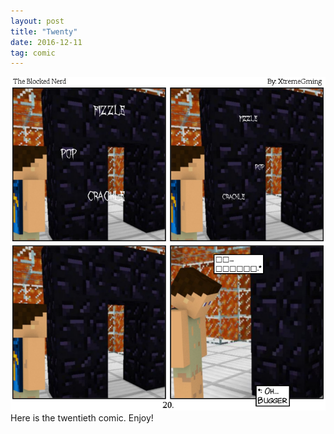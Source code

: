 ```yaml
---
layout: post
title: "Twenty"
date: 2016-12-11
tag: comic
---
```

<img src="/comics/comic20.png" alt="The light at the end of the tunnel!" class="inline" />
<br>
Here is the twentieth comic. Enjoy!
